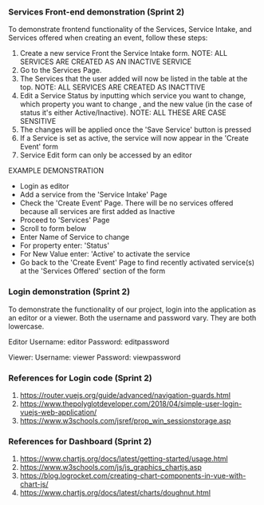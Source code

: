 ### Services Front-end demonstration (Sprint 2)
To demonstrate frontend functionality of the Services, Service Intake, and Services offered when creating an event, follow these steps:

1. Create a new service Front the Service Intake form. NOTE: ALL SERVICES ARE CREATED AS AN INACTIVE SERVICE
2. Go to the Services Page.
3. The Services that the user added will now be listed in the table at the top. NOTE: ALL SERVICES ARE CREATED AS INACTTIVE
4. Edit a Service Status by inputting which service you want to change, which property you want to change , and the new value (in the case of status it's either Active/Inactive). NOTE: ALL THESE ARE CASE SENSITIVE
5. The changes will be applied once the 'Save Service' button is pressed
6. If a Service is set as active, the service will now appear in the 'Create Event' form
7. Service Edit form can only be accessed by an editor

EXAMPLE DEMONSTRATION
- Login as editor
- Add a service from the 'Service Intake' Page
- Check the 'Create Event' Page. There will be no services offered because all services are first added as Inactive
- Proceed to 'Services' Page
- Scroll to form below
- Enter Name of Service to change
- For property enter: 'Status'
- For New Value enter: 'Active' to activate the service
- Go back to the 'Create Event' Page to find recently activated service(s) at the 'Services Offered' section of the form




### Login demonstration (Sprint 2)
To demonstrate the functionality of our project, login into the application as an editor or a viewer. Both the username and password vary. They are both lowercase.

Editor
Username: editor 
Password: editpassword

Viewer:
Username: viewer
Password: viewpassword

### References for Login code (Sprint 2)
1. https://router.vuejs.org/guide/advanced/navigation-guards.html
2. https://www.thepolyglotdeveloper.com/2018/04/simple-user-login-vuejs-web-application/
3. https://www.w3schools.com/jsref/prop_win_sessionstorage.asp

### References for Dashboard (Sprint 2)
1. https://www.chartjs.org/docs/latest/getting-started/usage.html
2. https://www.w3schools.com/js/js_graphics_chartjs.asp
3. https://blog.logrocket.com/creating-chart-components-in-vue-with-chart-js/
4. https://www.chartjs.org/docs/latest/charts/doughnut.html
